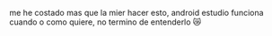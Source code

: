 me he costado mas que la mier hacer esto, android estudio funciona cuando o como quiere, no termino de entenderlo 😿
